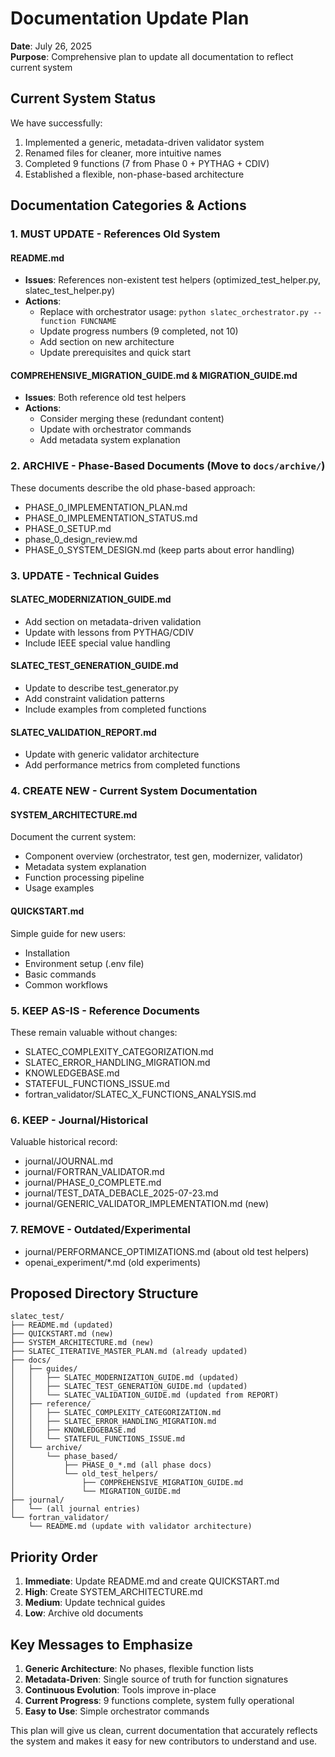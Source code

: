 # Documentation Update Plan

**Date**: July 26, 2025  
**Purpose**: Comprehensive plan to update all documentation to reflect current system

## Current System Status

We have successfully:
1. Implemented a generic, metadata-driven validator system
2. Renamed files for cleaner, more intuitive names
3. Completed 9 functions (7 from Phase 0 + PYTHAG + CDIV)
4. Established a flexible, non-phase-based architecture

## Documentation Categories & Actions

### 1. **MUST UPDATE** - References Old System

#### README.md
- **Issues**: References non-existent test helpers (optimized_test_helper.py, slatec_test_helper.py)
- **Actions**: 
  - Replace with orchestrator usage: `python slatec_orchestrator.py --function FUNCNAME`
  - Update progress numbers (9 completed, not 10)
  - Add section on new architecture
  - Update prerequisites and quick start

#### COMPREHENSIVE_MIGRATION_GUIDE.md & MIGRATION_GUIDE.md
- **Issues**: Both reference old test helpers
- **Actions**: 
  - Consider merging these (redundant content)
  - Update with orchestrator commands
  - Add metadata system explanation

### 2. **ARCHIVE** - Phase-Based Documents (Move to `docs/archive/`)

These documents describe the old phase-based approach:
- PHASE_0_IMPLEMENTATION_PLAN.md
- PHASE_0_IMPLEMENTATION_STATUS.md  
- PHASE_0_SETUP.md
- phase_0_design_review.md
- PHASE_0_SYSTEM_DESIGN.md (keep parts about error handling)

### 3. **UPDATE** - Technical Guides

#### SLATEC_MODERNIZATION_GUIDE.md
- Add section on metadata-driven validation
- Update with lessons from PYTHAG/CDIV
- Include IEEE special value handling

#### SLATEC_TEST_GENERATION_GUIDE.md
- Update to describe test_generator.py
- Add constraint validation patterns
- Include examples from completed functions

#### SLATEC_VALIDATION_REPORT.md
- Update with generic validator architecture
- Add performance metrics from completed functions

### 4. **CREATE NEW** - Current System Documentation

#### SYSTEM_ARCHITECTURE.md
Document the current system:
- Component overview (orchestrator, test gen, modernizer, validator)
- Metadata system explanation
- Function processing pipeline
- Usage examples

#### QUICKSTART.md
Simple guide for new users:
- Installation
- Environment setup (.env file)
- Basic commands
- Common workflows

### 5. **KEEP AS-IS** - Reference Documents

These remain valuable without changes:
- SLATEC_COMPLEXITY_CATEGORIZATION.md
- SLATEC_ERROR_HANDLING_MIGRATION.md
- KNOWLEDGEBASE.md
- STATEFUL_FUNCTIONS_ISSUE.md
- fortran_validator/SLATEC_X_FUNCTIONS_ANALYSIS.md

### 6. **KEEP** - Journal/Historical

Valuable historical record:
- journal/JOURNAL.md
- journal/FORTRAN_VALIDATOR.md
- journal/PHASE_0_COMPLETE.md
- journal/TEST_DATA_DEBACLE_2025-07-23.md
- journal/GENERIC_VALIDATOR_IMPLEMENTATION.md (new)

### 7. **REMOVE** - Outdated/Experimental

- journal/PERFORMANCE_OPTIMIZATIONS.md (about old test helpers)
- openai_experiment/*.md (old experiments)

## Proposed Directory Structure

```
slatec_test/
├── README.md (updated)
├── QUICKSTART.md (new)
├── SYSTEM_ARCHITECTURE.md (new)
├── SLATEC_ITERATIVE_MASTER_PLAN.md (already updated)
├── docs/
│   ├── guides/
│   │   ├── SLATEC_MODERNIZATION_GUIDE.md (updated)
│   │   ├── SLATEC_TEST_GENERATION_GUIDE.md (updated)
│   │   └── SLATEC_VALIDATION_GUIDE.md (updated from REPORT)
│   ├── reference/
│   │   ├── SLATEC_COMPLEXITY_CATEGORIZATION.md
│   │   ├── SLATEC_ERROR_HANDLING_MIGRATION.md
│   │   ├── KNOWLEDGEBASE.md
│   │   └── STATEFUL_FUNCTIONS_ISSUE.md
│   └── archive/
│       └── phase_based/
│           ├── PHASE_0_*.md (all phase docs)
│           └── old_test_helpers/
│               ├── COMPREHENSIVE_MIGRATION_GUIDE.md
│               └── MIGRATION_GUIDE.md
├── journal/
│   └── (all journal entries)
└── fortran_validator/
    └── README.md (update with validator architecture)
```

## Priority Order

1. **Immediate**: Update README.md and create QUICKSTART.md
2. **High**: Create SYSTEM_ARCHITECTURE.md
3. **Medium**: Update technical guides
4. **Low**: Archive old documents

## Key Messages to Emphasize

1. **Generic Architecture**: No phases, flexible function lists
2. **Metadata-Driven**: Single source of truth for function signatures
3. **Continuous Evolution**: Tools improve in-place
4. **Current Progress**: 9 functions complete, system fully operational
5. **Easy to Use**: Simple orchestrator commands

This plan will give us clean, current documentation that accurately reflects the system and makes it easy for new contributors to understand and use.